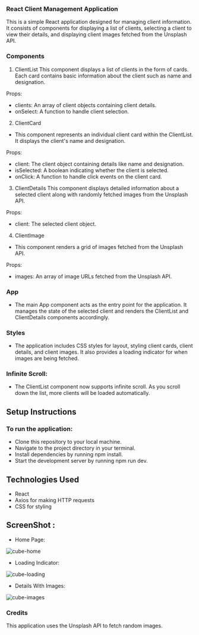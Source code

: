 ### React Client Management Application
This is a simple React application designed for managing client information. It consists of components for displaying a list of clients, selecting a client to view their details, and displaying client images fetched from the Unsplash API.

### Components
1. ClientList
This component displays a list of clients in the form of cards. Each card contains basic information about the client such as name and designation.

Props:
* clients: An array of client objects containing client details.
* onSelect: A function to handle client selection.
2. ClientCard
* This component represents an individual client card within the ClientList. It displays the client's name and designation.

Props:
* client: The client object containing details like name and designation.
* isSelected: A boolean indicating whether the client is selected.
* onClick: A function to handle click events on the client card.
3. ClientDetails
This component displays detailed information about a selected client along with randomly fetched images from the Unsplash API.

Props:
* client: The selected client object.
4. ClientImage
* This component renders a grid of images fetched from the Unsplash API.

Props:
* images: An array of image URLs fetched from the Unsplash API.
### App
* The main App component acts as the entry point for the application. It manages the state of the selected client and renders the ClientList and ClientDetails components accordingly.

### Styles
* The application includes CSS styles for layout, styling client cards, client details, and client images. It also provides a loading indicator for when images are being fetched.


### Infinite Scroll:

* The ClientList component now supports infinite scroll. As you scroll down the list, more clients will be loaded automatically.
## Setup Instructions
### To run the application:

* Clone this repository to your local machine.
* Navigate to the project directory in your terminal.
* Install dependencies by running npm install.
* Start the development server by running npm run dev.

## Technologies Used
* React
* Axios for making HTTP requests
* CSS for styling

## ScreenShot :
* Home Page:
 
    
![cube-home](https://github.com/GaneshGourav/cube/assets/119353884/e69c84fb-75b5-4c47-9f0a-c286c4740e7e)

* Loading Indicator:
 
![cube-loading](https://github.com/GaneshGourav/cube/assets/119353884/f70fd22f-589e-4834-82ba-21806d579161)

* Details With Images:

![cube-images](https://github.com/GaneshGourav/cube/assets/119353884/f5d58875-01f6-44a9-b415-65ada6ccc07c)

### Credits
This application uses the Unsplash API to fetch random images.
